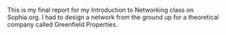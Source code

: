 This is my final report for my Introduction to Networking class on Sophia.org.  I had to design a network from the ground up for a theoretical company called Greenfield Properties.
